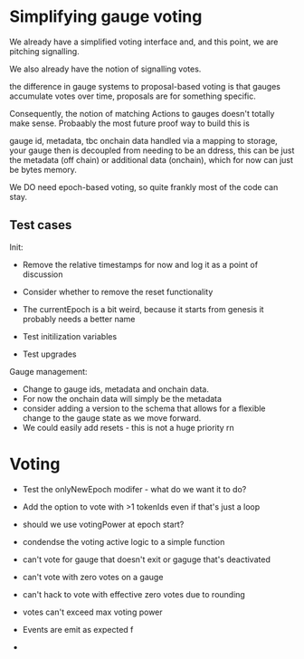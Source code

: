 # Simplifying gauge voting

We already have a simplified voting interface and, and this point, we are pitching signalling.

We also already have the notion of signalling votes.

the difference in gauge systems to proposal-based voting is that gauges accumulate votes over time, proposals are for something specific.

Consequently, the notion of matching Actions to gauges doesn't totally make sense.
Probaably the most future proof way to build this is

gauge id, metadata, tbc onchain data handled via a mapping to storage, your gauge then is decoupled from needing to be an ddress, this can be just the metadata (off chain) or additional data (onchain), which for now can just be bytes memory.

We DO need epoch-based voting, so quite frankly most of the code can stay.

## Test cases

Init:

- Remove the relative timestamps for now and log it as a point of discussion
- Consider whether to remove the reset functionality
- The currentEpoch is a bit weird, because it starts from genesis it probably needs a better name

- Test initilization variables
- Test upgrades

Gauge management:

- Change to gauge ids, metadata and onchain data.
- For now the onchain data will simply be the metadata
- consider adding a version to the schema that allows for a flexible change to the gauge state as we move forward.
- We could easily add resets - this is not a huge priority rn

# Voting

- Test the onlyNewEpoch modifer - what do we want it to do?
- Add the option to vote with >1 tokenIds even if that's just a loop
- should we use votingPower at epoch start?

- condendse the voting active logic to a simple function
- can't vote for gauge that doesn't exit or gaguge that's deactivated
- can't vote with zero votes on a gauge
- can't hack to vote with effective zero votes due to rounding
- votes can't exceed max voting power
- Events are emit as expected f
-
